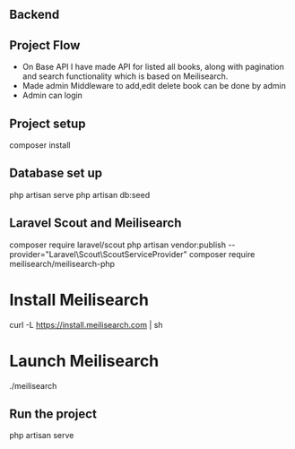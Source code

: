
## Backend
## Project Flow 
- On Base API I have made API for listed all books, along with pagination and search functionality which is based on Meilisearch. 
- Made admin Middleware to add,edit delete book can be done by admin
- Admin can login

## Project setup
composer install


## Database set up
php artisan serve
php artisan db:seed

## Laravel Scout and Meilisearch
composer require laravel/scout
php artisan vendor:publish --provider="Laravel\Scout\ScoutServiceProvider"
composer require meilisearch/meilisearch-php
# Install Meilisearch
curl -L https://install.meilisearch.com | sh
# Launch Meilisearch
./meilisearch

## Run the project
php artisan serve
